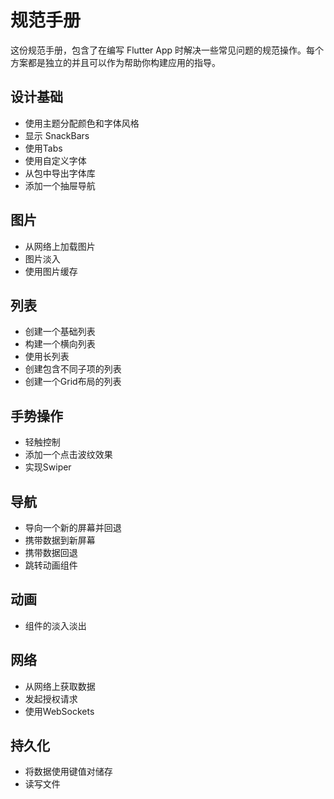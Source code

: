 # 规范手册

这份规范手册，包含了在编写 Flutter App 时解决一些常见问题的规范操作。每个方案都是独立的并且可以作为帮助你构建应用的指导。

## 设计基础

* 使用主题分配颜色和字体风格
* 显示 SnackBars
* 使用Tabs
* 使用自定义字体
* 从包中导出字体库
* 添加一个抽屉导航

## 图片

* 从网络上加载图片
* 图片淡入
* 使用图片缓存

## 列表

* 创建一个基础列表
* 构建一个横向列表
* 使用长列表
* 创建包含不同子项的列表
* 创建一个Grid布局的列表

## 手势操作

* 轻触控制
* 添加一个点击波纹效果
* 实现Swiper

## 导航

* 导向一个新的屏幕并回退
* 携带数据到新屏幕
* 携带数据回退
* 跳转动画组件

## 动画

* 组件的淡入淡出

## 网络

* 从网络上获取数据
* 发起授权请求
* 使用WebSockets

## 持久化

* 将数据使用键值对储存
* 读写文件




